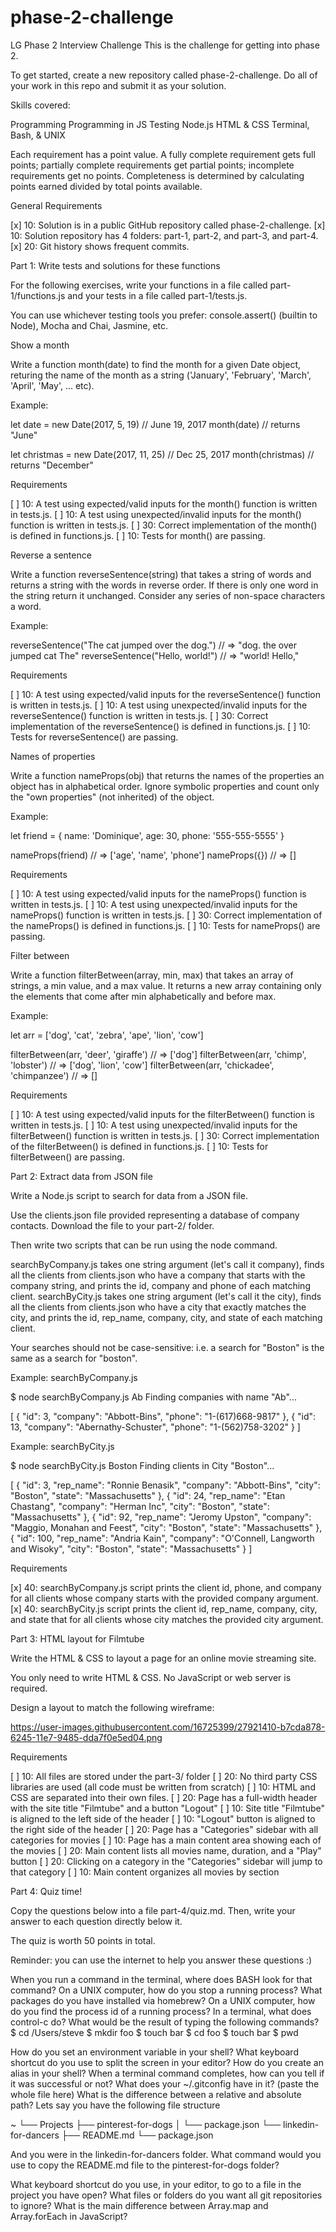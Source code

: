 # phase-2-challenge
LG Phase 2 Interview Challenge
This is the challenge for getting into phase 2.

To get started, create a new repository called phase-2-challenge. Do all of your work in this repo and submit it as your solution.

Skills covered:

Programming
Programming in JS
Testing
Node.js
HTML & CSS
Terminal, Bash, & UNIX

Each requirement has a point value. A fully complete requirement gets full points; partially complete requirements get partial points; incomplete requirements get no points. Completeness is determined by calculating points earned divided by total points available.

General Requirements

[x] 10: Solution is in a public GitHub repository called phase-2-challenge.
[x] 10: Solution repository has 4 folders: part-1, part-2, and part-3, and part-4.
[x] 20: Git history shows frequent commits.

Part 1: Write tests and solutions for these functions

For the following exercises, write your functions in a file called part-1/functions.js and your tests in a file called part-1/tests.js.

You can use whichever testing tools you prefer: console.assert() (builtin to Node), Mocha and Chai, Jasmine, etc.

Show a month

Write a function month(date) to find the month for a given Date object, returing the name of the month as a string ('January', 'February', 'March', 'April', 'May', ... etc).

Example:

let date = new Date(2017, 5, 19) // June 19, 2017
month(date) // returns "June"

let christmas = new Date(2017, 11, 25) // Dec 25, 2017
month(christmas) // returns "December"

Requirements

[ ] 10: A test using expected/valid inputs for the month() function is written in tests.js.
[ ] 10: A test using unexpected/invalid inputs for the month() function is written in tests.js.
[ ] 30: Correct implementation of the month() is defined in functions.js.
[ ] 10: Tests for month() are passing.

Reverse a sentence

Write a function reverseSentence(string) that takes a string of words and returns a string with the words in reverse order. If there is only one word in the string return it unchanged. Consider any series of non-space characters a word.

Example:

reverseSentence("The cat jumped over the dog.") // => "dog. the over jumped cat The"
reverseSentence("Hello, world!") // => "world! Hello,"

Requirements

[ ] 10: A test using expected/valid inputs for the reverseSentence() function is written in tests.js.
[ ] 10: A test using unexpected/invalid inputs for the reverseSentence() function is written in tests.js.
[ ] 30: Correct implementation of the reverseSentence() is defined in functions.js.
[ ] 10: Tests for reverseSentence() are passing.

Names of properties

Write a function nameProps(obj) that returns the names of the properties an object has in alphabetical order. Ignore symbolic properties and count only the "own properties" (not inherited) of the object.

Example:

let friend = {
name: 'Dominique',
age: 30,
phone: '555-555-5555'
}

nameProps(friend) // => ['age', 'name', 'phone']
nameProps({}) // => []

Requirements

[ ] 10: A test using expected/valid inputs for the nameProps() function is written in tests.js.
[ ] 10: A test using unexpected/invalid inputs for the nameProps() function is written in tests.js.
[ ] 30: Correct implementation of the nameProps() is defined in functions.js.
[ ] 10: Tests for nameProps() are passing.

Filter between

Write a function filterBetween(array, min, max) that takes an array of strings, a min value, and a max value. It returns a new array containing only the elements that come after min alphabetically and before max.

Example:

let arr = ['dog', 'cat', 'zebra', 'ape', 'lion', 'cow']

filterBetween(arr, 'deer', 'giraffe') // => ['dog']
filterBetween(arr, 'chimp', 'lobster') // => ['dog', 'lion', 'cow']
filterBetween(arr, 'chickadee', 'chimpanzee') // => []

Requirements

[ ] 10: A test using expected/valid inputs for the filterBetween() function is written in tests.js.
[ ] 10: A test using unexpected/invalid inputs for the filterBetween() function is written in tests.js.
[ ] 30: Correct implementation of the filterBetween() is defined in functions.js.
[ ] 10: Tests for filterBetween() are passing.

Part 2: Extract data from JSON file

Write a Node.js script to search for data from a JSON file.

Use the clients.json file provided representing a database of company contacts. Download the file to your part-2/ folder.

Then write two scripts that can be run using the node command.

searchByCompany.js takes one string argument (let's call it company), finds all the clients from clients.json who have a company that starts with the company string, and prints the id, company and phone of each matching client.
searchByCity.js takes one string argument (let's call it the city), finds all the clients from clients.json who have a city that exactly matches the city, and prints the id, rep_name, company, city, and state of each matching client.

Your searches should not be case-sensitive: i.e. a search for "Boston" is the same as a search for "boston".

Example: searchByCompany.js

$ node searchByCompany.js Ab
Finding companies with name "Ab"...

[
{
"id": 3,
"company": "Abbott-Bins",
"phone": "1-(617)668-9817"
},
{
"id": 13,
"company": "Abernathy-Schuster",
"phone": "1-(562)758-3202"
}
]

Example: searchByCity.js

$ node searchByCity.js Boston
Finding clients in City "Boston"...

[
{
"id": 3,
"rep_name": "Ronnie Benasik",
"company": "Abbott-Bins",
"city": "Boston",
"state": "Massachusetts"
},
{
"id": 24,
"rep_name": "Etan Chastang",
"company": "Herman Inc",
"city": "Boston",
"state": "Massachusetts"
},
{
"id": 92,
"rep_name": "Jeromy Upston",
"company": "Maggio, Monahan and Feest",
"city": "Boston",
"state": "Massachusetts"
},
{
"id": 100,
"rep_name": "Andria Kain",
"company": "O'Connell, Langworth and Wisoky",
"city": "Boston",
"state": "Massachusetts"
}
]

Requirements

[x] 40: searchByCompany.js script prints the client  id, phone, and company for all clients whose company starts with the provided company argument.
[x] 40: searchByCity.js script prints the client id, rep_name, company, city, and state that for all clients whose city matches the provided city argument.

Part 3: HTML layout for Filmtube

Write the HTML & CSS to layout a page for an online movie streaming site.

You only need to write HTML & CSS. No JavaScript or web server is required.

Design a layout to match the following wireframe:

https://user-images.githubusercontent.com/16725399/27921410-b7cda878-6245-11e7-9485-dda7f0e5ed04.png


Requirements

[ ] 10: All files are stored under the part-3/ folder
[ ] 20: No third party CSS libraries are used (all code must be written from scratch)
[ ] 10: HTML and CSS are separated into their own files.
[ ] 20: Page has a full-width header with the site title "Filmtube" and a button "Logout"
[ ] 10: Site title "Filmtube" is aligned to the left side of the header
[ ] 10: "Logout" button is aligned to the right side of the header
[ ] 20: Page has a "Categories" sidebar with all categories for movies
[ ] 10: Page has a main content area showing each of the movies
[ ] 20: Main content lists all movies name, duration, and a "Play" button
[ ] 20: Clicking on a category in the "Categories" sidebar will jump to that category
[ ] 10: Main content organizes all movies by section

Part 4: Quiz time!

Copy the questions below into a file part-4/quiz.md. Then, write your answer to each question directly below it.

The quiz is worth 50 points in total.

Reminder: you can use the internet to help you answer these questions :)

When you run a command in the terminal, where does BASH look for that command?
On a UNIX computer, how do you stop a running process?
What packages do you have installed via homebrew?
On a UNIX computer, how do you find the process id of a running process?
In a terminal, what does control-c do?
What would be the result of typing the following commands?
$ cd /Users/steve
$ mkdir foo
$ touch bar
$ cd foo
$ touch bar
$ pwd

How do you set an environment variable in your shell?
What keyboard shortcut do you use to split the screen in your editor?
How do you create an alias in your shell?
When a terminal command completes, how can you tell if it was successful or not?
What does your ~/.gitconfig have in it? (paste the whole file here)
What is the difference between a relative and absolute path?
Lets say you have the following file structure

~
└── Projects
├── pinterest-for-dogs
│   └── package.json
└── linkedin-for-dancers
├── README.md
└── package.json

And you were in the linkedin-for-dancers folder. What command would you use to copy the README.md file to the pinterest-for-dogs folder?

What keyboard shortcut do you use, in your editor, to go to a file in the project you have open?
What files or folders do you want all git repositories to ignore?
What is the main difference between Array.map and Array.forEach in JavaScript?
